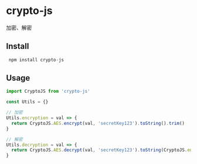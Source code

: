 # crypto-js

加密、解密

## Install

```js
 npm install crypto-js
```

## Usage

```js
import CryptoJS from 'crypto-js'

const Utils = {}

// 加密
Utils.encryption = val => {
  return CryptoJS.AES.encrypt(val, 'secretKey123').toString().trim()
}

// 解密
Utils.decryption = val => {
  return CryptoJS.AES.decrypt(val, 'secretKey123').toString(CryptoJS.enc.Utf8)
}

```
